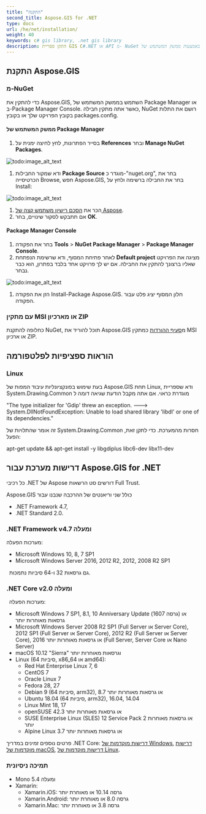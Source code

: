 ```yaml
---
title: "התקנה"
second_title: Aspose.GIS for .NET
type: docs
url: /he/net/installation/
weight: 40
keywords: c# gis library, .net gis library
description: התקן ספריית GIS C#.NET או API מ- NuGet באמצעות ממשק המשתמש של Package Manager או Console, מארכיון ZIP. ניתן להשתמש בו גם ב-.NET Core ובמערכת הפעלה Linux.
---
```


## **התקנת Aspose.GIS**
### **מ-NuGet**
כדי להתקין את Aspose.GIS, השתמש בממשק המשתמש של Package Manager או ב-Package Manager Console. כאשר אתה מתקין חבילה, NuGet רושם את התלות בקובץ הפרויקט שלך או בקובץ packages.config.
#### **ממשק המשתמש של Package Manager**
1. בסייר הפתרונות, לחץ לחיצה ימנית על **References** ובחר **Manage NuGet Packages**.

![todo:image_alt_text](installation_1.png)

1. ודא שמקור החבילות **Package Source** מוגדר כ-"nuget.org", בחר את הכרטיסייה Browse, חפש Aspose.GIS, בחר את החבילה ברשימה ולחץ על Install:

![todo:image_alt_text](installation_2.png)

1. הכר את [הסכם רישיון משתמש קצה של Aspose](https://about.aspose.com/legal/eula).
1. אם תתבקש לסקור שינויים, בחר **OK**.
#### **Package Manager Console**
1. בחר את הפקודה **Tools** > **NuGet Package Manager** > **Package Manager Console**.
2. לאחר פתיחת המסוף, ודא שרשימת הנפתחת **Default project** מציגה את הפרויקט שאליו ברצונך להתקין את החבילה. אם יש לך פרויקט אחד בלבד בפתרון, הוא כבר נבחר.

![todo:image_alt_text](installation_3.png)

1. הזן את הפקודה Install-Package Aspose.GIS. חלון המסוף יציג פלט עבור הפקודה.
### **עם מתקין MSI או מארכיון ZIP**
כחלופה להתקנת NuGet, תוכל להוריד את Aspose.GIS מ[סעיף ההורדות](https://downloads.aspose.com/gis/net) כמתקין MSI או ארכיון ZIP.
## **הוראות ספציפיות לפלטפורמה**
### **Linux**
בעת שימוש בפונקציונליות עיבוד המפות של Aspose.GIS תחת Linux, ודא שספריית System.Drawing.Common מוגדרת כראוי. אם אתה מקבל הודעת שגיאה דומה ל

"The type initializer for 'Gdip' threw an exception. ---> System.DllNotFoundException: Unable to load shared library 'libdl' or one of its dependencies."

זה אומר שהתלויות של System.Drawing.Common חסרות מהמערכת. כדי לתקן זאת, הפעל:

apt-get update && apt-get install -y libgdiplus libc6-dev libx11-dev
## **דרישות מערכת עבור Aspose.GIS for .NET**
כל רכיבי .NET של Aspose דורשים סט הרשאות Full Trust.

Aspose.GIS כולל שני וריאנטים של ההרכבה שנבנו עבור

- .NET Framework 4.7,
- .NET Standard 2.0.

### **.NET Framework v4.7 ומעלה**
מערכות הפעלה:

- Microsoft Windows 10, 8, 7 SP1
- Microsoft Windows Server 2016, 2012 R2, 2012, 2008 R2 SP1

` `גם גרסאות 32 ו-64 סיביות נתמכות.
### **.NET Core v2.0 ומעלה**
` `מערכות הפעלה:

- Microsoft Windows 7 SP1, 8.1, 10 Anniversary Update (גרסה 1607) או גרסאות מאוחרות יותר
- Microsoft Windows Server 2008 R2 SP1 (Full Server או Server Core), 2012 SP1 (Full Server או Server Core), 2012 R2 (Full Server או Server Core), 2016 או גרסאות מאוחרות יותר (Full Server, Server Core או Nano Server)
- macOS 10.12 "Sierra" וגרסאות מאוחרות יותר
- Linux (64 סיביות, x86_64 או amd64):
  - Red Hat Enterprise Linux 7, 6
  - CentOS 7
  - Oracle Linux 7
  - Fedora 28, 27
  - Debian 9 (64 סיביות, arm32), 8.7 או גרסאות מאוחרות יותר
  - Ubuntu 18.04 (64 סיביות, arm32), 16.04, 14.04
  - Linux Mint 18, 17
  - openSUSE 42.3 או גרסאות מאוחרות יותר
  - SUSE Enterprise Linux (SLES) 12 Service Pack 2 או גרסאות מאוחרות יותר
  - Alpine Linux 3.7 או גרסאות מאוחרות יותר

פרטים נוספים זמינים במדריך .NET Core: [דרישות מוקדמות של Windows](https://docs.microsoft.com/en-us/dotnet/core/install/windows?tabs=netcore21#dependencies), [דרישות מוקדמות של macOS](https://docs.microsoft.com/en-us/dotnet/core/install/macos?tabs=netcore2x#dependencies), [דרישות מוקדמות של Linux](https://docs.microsoft.com/en-us/dotnet/core/install/linux?tabs=netcore2x).
### **תמיכה ניסיונית**
- Mono 5.4 ומעלה
- Xamarin:
  - Xamarin.iOS: גרסה 10.14 או מאוחרת יותר
  - Xamarin.Android: גרסה 8.0 או מאוחרת יותר
  - Xamarin.Mac: גרסה 3.8 או מאוחרת יותר

